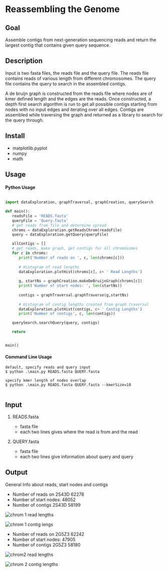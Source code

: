 # Reassembling the Genome

## Goal
Assemble contigs from next-generation sequencing reads and return the largest contig that contains
given query sequence.
 
## Description
Input is two fasta files, the reads file and the query file. The reads file contains reads 
of various length from different chromosomes. The query file contains the query to search in the
assembled contigs. 

A de bruijn graph is constructed from the reads file where nodes are of kmer defined length and
the edges are the reads. Once constructed, a depth first search algorithm is run to get all possible
contigs starting from nodes with no input edges and iterating over all edges. Contigs are assembled 
while traversing the graph and returned as a library to search for the query through.

## Install
- matplotlib.pyplot
- numpy
- math 

## Usage
#### Python Usage
```python

import dataExploration, graphTraversal, graphCreation, querySearch

def main():
   readsFile = 'READS.fasta'
   queryFile = 'Query.fasta'
   # get reads from file and determine spread
   chroms = dataExploration.getReadsChrom(readsFile)
   query = dataExploration.getQuery(queryFile)

   allContigs = []
   # get reads, make graph, get contigs for all chromosomes
   for c in chroms:
      print('Number of reads on ', c, len(chroms[c]))
      
      # Histogram of read lengths
      dataExploration.plotHist(chroms[c], c+ ' Read Lengths')
      
      g, startNs = graphCreation.makeDeBruijnGraph(chroms[c])
      print('Number of start nodes: ', len(startNs))
      
      contigs = graphTraversal.graphTraverse(g,startNs)
      
      # Histogram of contig lengths created from graph traversal
      dataExploration.plotHist(contigs, c+ ' Contig Lengths')
      print('Number of contigs', c, len(contigs))

   querySearch.searchQuery(query, contigs)

   return


main()
```
#### Command Line Usage
```commandline
default, specify reads and query input
$ python .\main.py READS.fasta QUERY.fasta

specify kmer length of nodes overlap
$ python .\main.py READS.fasta QUERY.fasta --kmerSize=10


```

## Input
1. READS.fasta
   - fasta file
   - each two lines gives where the read is from and the read

2. QUERY.fasta
   - fasta file
   - each two lines give information about query and query

## Output
General Info about reads, start nodes and contigs
- Number of reads on  2S43D 62278
- Number of start nodes:  48052
- Number of contigs 2S43D 58199

![chrom 1 read lengths](https://user-images.githubusercontent.com/22487858/156932731-e288538a-9d61-4ebc-b478-5e124324bc0e.png)

![chrom 1 contig lengs](https://user-images.githubusercontent.com/22487858/156932740-017ca5ba-a813-4899-9f48-e0239ca51c43.png)

- Number of reads on  2G5Z3 62242
- Number of start nodes:  47905
- Number of contigs 2G5Z3 58180

![chrom2 read lengths](https://user-images.githubusercontent.com/22487858/156932749-3f5a0a8b-9699-46b3-a75f-e9221a390edd.png)

![chrom 2 contig lengths](https://user-images.githubusercontent.com/22487858/156932755-295e6669-66e2-45ee-bea7-8b8da10a2b82.png)



